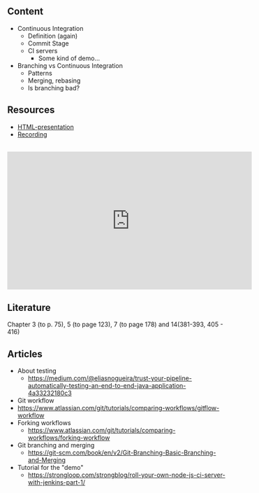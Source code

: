 ## Content
* Continuous Integration
  * Definition (again)
  * Commit Stage
  * CI servers
    * Some kind of demo...
* Branching vs Continuous Integration
  * Patterns
  * Merging, rebasing
  * Is branching bad?

## Resources
- [HTML-presentation](https://rawgit.com/2dv611/syllabus/master/resources/lectures/03_continuous_integration/index.html#/)
- [Recording](https://youtu.be/VcoLuTRvEoA?t=14m57s&list=PLSWJPPj5sKmoqjJLHTdNsZPg0yeGMdd11)

<br />
<iframe width="560" height="315" src="https://www.youtube.com/embed/VcoLuTRvEoA?t=14m57s&list=PLSWJPPj5sKmoqjJLHTdNsZPg0yeGMdd11" frameborder="0" allowfullscreen></iframe>

## Literature
Chapter 3 (to p. 75), 5 (to page 123), 7 (to page 178) and 14(381-393, 405 - 416)

## Articles
* About testing
  * https://medium.com/@eliasnogueira/trust-your-pipeline-automatically-testing-an-end-to-end-java-application-4a33232180c3
* Git workflow
 * https://www.atlassian.com/git/tutorials/comparing-workflows/gitflow-workflow
* Forking workflows
  * https://www.atlassian.com/git/tutorials/comparing-workflows/forking-workflow
* Git branching and merging
  * https://git-scm.com/book/en/v2/Git-Branching-Basic-Branching-and-Merging
* Tutorial for the "demo"
  * https://strongloop.com/strongblog/roll-your-own-node-js-ci-server-with-jenkins-part-1/